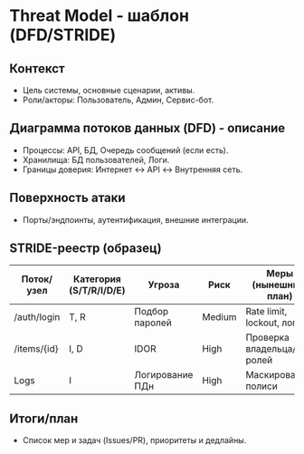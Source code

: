 # Threat Model - шаблон (DFD/STRIDE)

## Контекст
- Цель системы, основные сценарии, активы.
- Роли/акторы: Пользователь, Админ, Сервис-бот.

## Диаграмма потоков данных (DFD) - описание
- Процессы: API, БД, Очередь сообщений (если есть).
- Хранилища: БД пользователей, Логи.
- Границы доверия: Интернет ↔ API ↔ Внутренняя сеть.

## Поверхность атаки
- Порты/эндпоинты, аутентификация, внешние интеграции.

## STRIDE-реестр (образец)
| Поток/узел | Категория (S/T/R/I/D/E) | Угроза | Риск | Меры (нынешние/план) | Примечание |
|---|---|---|---|---|---|
| /auth/login | T, R | Подбор паролей | Medium | Rate limit, lockout, логи |  |
| /items/{id} | I, D | IDOR | High | Проверка владельца/ролей |  |
| Logs | I | Логирование ПДн | High | Маскирование, полиси |  |

## Итоги/план
- Список мер и задач (Issues/PR), приоритеты и дедлайны.
